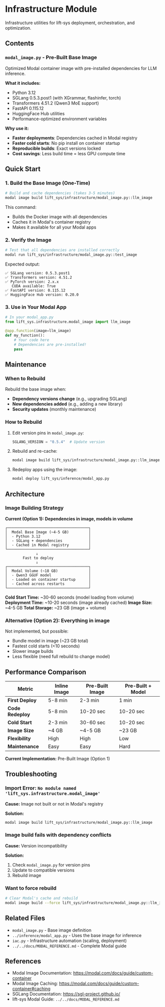 # Infrastructure Module

Infrastructure utilities for lift-sys deployment, orchestration, and optimization.

## Contents

### `modal_image.py` - Pre-Built Base Image

Optimized Modal container image with pre-installed dependencies for LLM inference.

**What it includes:**
- Python 3.12
- SGLang 0.5.3.post1 (with XGrammar, flashinfer, torch)
- Transformers 4.51.2 (Qwen3 MoE support)
- FastAPI 0.115.12
- HuggingFace Hub utilities
- Performance-optimized environment variables

**Why use it:**
- **Faster deployments**: Dependencies cached in Modal registry
- **Faster cold starts**: No pip install on container startup
- **Reproducible builds**: Exact versions locked
- **Cost savings**: Less build time = less GPU compute time

## Quick Start

### 1. Build the Base Image (One-Time)

```bash
# Build and cache dependencies (takes 3-5 minutes)
modal image build lift_sys/infrastructure/modal_image.py::llm_image
```

This command:
- Builds the Docker image with all dependencies
- Caches it in Modal's container registry
- Makes it available for all your Modal apps

### 2. Verify the Image

```bash
# Test that all dependencies are installed correctly
modal run lift_sys/infrastructure/modal_image.py::test_image
```

Expected output:
```
✅ SGLang version: 0.5.3.post1
✅ Transformers version: 4.51.2
✅ PyTorch version: 2.x.x
   CUDA available: True
✅ FastAPI version: 0.115.12
✅ HuggingFace Hub version: 0.20.0
```

### 3. Use in Your Modal App

```python
# In your modal_app.py
from lift_sys.infrastructure.modal_image import llm_image

@app.function(image=llm_image)
def my_function():
    # Your code here
    # Dependencies are pre-installed!
    pass
```

## Maintenance

### When to Rebuild

Rebuild the base image when:
- **Dependency versions change** (e.g., upgrading SGLang)
- **New dependencies added** (e.g., adding a new library)
- **Security updates** (monthly maintenance)

### How to Rebuild

1. Edit version pins in `modal_image.py`:
   ```python
   SGLANG_VERSION = "0.5.4"  # Update version
   ```

2. Rebuild and re-cache:
   ```bash
   modal image build lift_sys/infrastructure/modal_image.py::llm_image
   ```

3. Redeploy apps using the image:
   ```bash
   modal deploy lift_sys/inference/modal_app.py
   ```

## Architecture

### Image Building Strategy

**Current (Option 1): Dependencies in image, models in volume**
```
┌─────────────────────────────────────┐
│  Modal Base Image (~4-5 GB)         │
│  - Python 3.12                      │
│  - SGLang + dependencies            │
│  - Cached in Modal registry         │
└─────────────────────────────────────┘
              ↓
        Fast to deploy
              ↓
┌─────────────────────────────────────┐
│  Modal Volume (~18 GB)              │
│  - Qwen3 GGUF model                 │
│  - Loaded on container startup      │
│  - Cached across restarts           │
└─────────────────────────────────────┘
```

**Cold Start Time:** ~30-60 seconds (model loading from volume)
**Deployment Time:** ~10-20 seconds (image already cached)
**Image Size:** ~4-5 GB
**Total Storage:** ~23 GB (image + volume)

### Alternative (Option 2): Everything in image

Not implemented, but possible:
- Bundle model in image (~23 GB total)
- Fastest cold starts (<10 seconds)
- Slower image builds
- Less flexible (need full rebuild to change model)

## Performance Comparison

| Metric | Inline Image | Pre-Built Image | Pre-Built + Model |
|--------|--------------|-----------------|-------------------|
| **First Deploy** | 5-8 min | 2-3 min | 1 min |
| **Code Redeploy** | 5-8 min | 10-20 sec | 10-20 sec |
| **Cold Start** | 2-3 min | 30-60 sec | 10-20 sec |
| **Image Size** | ~4 GB | ~4-5 GB | ~23 GB |
| **Flexibility** | High | High | Low |
| **Maintenance** | Easy | Easy | Hard |

**Current Implementation:** Pre-Built Image (Option 1)

## Troubleshooting

### Import Error: `No module named 'lift_sys.infrastructure.modal_image'`

**Cause:** Image not built or not in Modal's registry

**Solution:**
```bash
modal image build lift_sys/infrastructure/modal_image.py::llm_image
```

### Image build fails with dependency conflicts

**Cause:** Version incompatibility

**Solution:**
1. Check `modal_image.py` for version pins
2. Update to compatible versions
3. Rebuild image

### Want to force rebuild

```bash
# Clear Modal's cache and rebuild
modal image build --force lift_sys/infrastructure/modal_image.py::llm_image
```

## Related Files

- `modal_image.py` - Base image definition
- `../inference/modal_app.py` - Uses the base image for inference
- `iac.py` - Infrastructure automation (scaling, deployment)
- `../../docs/MODAL_REFERENCE.md` - Complete Modal guide

## References

- Modal Image Documentation: https://modal.com/docs/guide/custom-container
- Modal Image Caching: https://modal.com/docs/guide/custom-container#caching
- SGLang Documentation: https://sgl-project.github.io/
- lift-sys Modal Guide: `../../docs/MODAL_REFERENCE.md`
